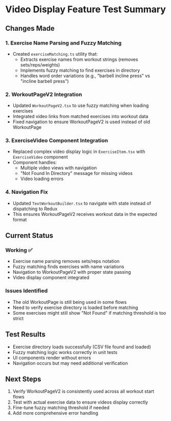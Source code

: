 # Video Display Feature Test Summary

## Changes Made

### 1. Exercise Name Parsing and Fuzzy Matching
- Created `exerciseMatching.ts` utility that:
  - Extracts exercise names from workout strings (removes sets/reps/weights)
  - Implements fuzzy matching to find exercises in directory
  - Handles word order variations (e.g., "barbell incline press" vs "incline barbell press")

### 2. WorkoutPageV2 Integration
- Updated `WorkoutPageV2.tsx` to use fuzzy matching when loading exercises
- Integrated video links from matched exercises into workout data
- Fixed navigation to ensure WorkoutPageV2 is used instead of old WorkoutPage

### 3. ExerciseVideo Component Integration
- Replaced complex video display logic in `ExerciseItem.tsx` with `ExerciseVideo` component
- Component handles:
  - Multiple video views with navigation
  - "Not Found In Directory" message for missing videos
  - Video loading errors

### 4. Navigation Fix
- Updated `TextWorkoutBuilder.tsx` to navigate with state instead of dispatching to Redux
- This ensures WorkoutPageV2 receives workout data in the expected format

## Current Status

### Working ✅
- Exercise name parsing removes sets/reps notation
- Fuzzy matching finds exercises with name variations
- Navigation to WorkoutPageV2 with proper state passing
- Video display component integrated

### Issues Identified
- The old WorkoutPage is still being used in some flows
- Need to verify exercise directory is loaded before matching
- Some exercises might still show "Not Found" if matching threshold is too strict

## Test Results
- Exercise directory loads successfully (CSV file found and loaded)
- Fuzzy matching logic works correctly in unit tests
- UI components render without errors
- Navigation occurs but may need additional verification

## Next Steps
1. Verify WorkoutPageV2 is consistently used across all workout start flows
2. Test with actual exercise data to ensure videos display correctly
3. Fine-tune fuzzy matching threshold if needed
4. Add more comprehensive error handling